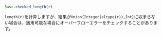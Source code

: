 ```julia
Base.checked_length(r)
```

`length(r)`を計算しますが、結果が`Union{Integer(eltype(r)),Int}`に収まらない場合は、適用可能な場合にオーバーフローエラーをチェックすることがあります。
